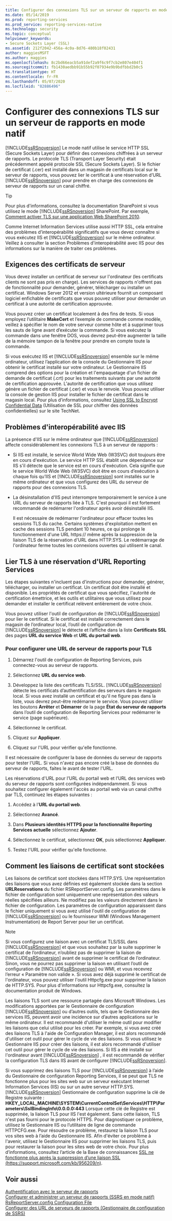 ```yaml
---
title: Configurer des connexions TLS sur un serveur de rapports en mode natif | Microsoft Docs
ms.date: 05/14/2019
ms.prod: reporting-services
ms.prod_service: reporting-services-native
ms.technology: security
ms.topic: conceptual
helpviewer_keywords:
- Secure Sockets Layer (SSL)
ms.assetid: 212f2042-456a-4c0a-8d76-480b18f02431
author: maggiesMSFT
ms.author: maggies
ms.openlocfilehash: 8c2bd66eacb5a91def2a9f6c9f7cb2e807e404f1
ms.sourcegitcommit: fb1430aedbb91b55b92f07934e9b9bdfbbd2b0c5
ms.translationtype: HT
ms.contentlocale: fr-FR
ms.lasthandoff: 05/07/2020
ms.locfileid: "82886496"
---
```

# <a name="configure-tls-connections-on-a-native-mode-report-server"></a>Configurer des connexions TLS sur un serveur de rapports en mode natif
  [!INCLUDE[ssRSnoversion](../../includes/ssrsnoversion-md.md)] Le mode natif utilise le service HTTP SSL (Secure Sockets Layer) pour définir des connexions chiffrées à un serveur de rapports. Le protocole TLS (Transport Layer Security) était précédemment appelé protocole SSL (Secure Sockets Layer). Si le fichier de certificat (.cer) est installé dans un magasin de certificats local sur le serveur de rapports, vous pouvez lier le certificat à une réservation d’URL [!INCLUDE[ssRSnoversion](../../includes/ssrsnoversion-md.md)] pour prendre en charge des connexions de serveur de rapports sur un canal chiffré.  
  
> [!TIP]  
>  Pour plus d'informations, consultez la documentation SharePoint si vous utilisez le mode [!INCLUDE[ssRSnoversion](../../includes/ssrsnoversion-md.md)] SharePoint. Par exemple, [Comment activer TLS sur une application Web SharePoint 2010](https://docs.microsoft.com/archive/blogs/sowmyancs/how-to-enable-ssl-on-a-sharepoint-2010-web-application).  
  
 Comme Internet Information Services utilise aussi HTTP SSL, cela entraîne des problèmes d’interopérabilité significatifs que vous devez connaître si vous exécutez IIS et [!INCLUDE[ssRSnoversion](../../includes/ssrsnoversion-md.md)] sur le même ordinateur. Veillez à consulter la section Problèmes d'interopérabilité avec IIS pour des informations sur la manière de traiter ces problèmes.  
  
## <a name="server-certificate-requirements"></a>Exigences des certificats de serveur  
 Vous devez installer un certificat de serveur sur l'ordinateur (les certificats clients ne sont pas pris en charge). Les services de rapports n'offrent pas de fonctionnalité pour demander, générer, télécharger ou installer un certificat. Windows Server 2012 et version ultérieure fournit un composant logiciel enfichable de certificats que vous pouvez utiliser pour demander un certificat à une autorité de certification approuvée.  
  
 Vous pouvez créer un certificat localement à des fins de tests. Si vous employez l’utilitaire **MakeCert** et l’exemple de commande comme modèle, veillez à spécifier le nom de votre serveur comme hôte et à supprimer tous les sauts de ligne avant d’exécuter la commande. Si vous exécutez la commande dans une fenêtre DOS, vous devrez peut-être augmenter la taille de la mémoire tampon de la fenêtre pour prendre en compte toute la commande.  
  
 Si vous exécutez IIS et [!INCLUDE[ssRSnoversion](../../includes/ssrsnoversion-md.md)] ensemble sur le même ordinateur, utilisez l’application de la console du Gestionnaire IIS pour obtenir le certificat installé sur votre ordinateur. Le Gestionnaire IIS comprend des options pour la création et l'empaquetage d'un fichier de demande de certificat (.crt) pour les traitements suivants par une autorité de certification approuvée. L'autorité de certification que vous utilisez génère un fichier de certificat (.cer) et vous le renvoie. Vous pouvez utiliser la console de gestion IIS pour installer le fichier de certificat dans le magasin local. Pour plus d’informations, consultez [Using SSL to Encrypt Confidential Data](https://go.microsoft.com/fwlink/?LinkId=71123) (Utilisation de SSL pour chiffrer des données confidentielles) sur le site TechNet.  
  
## <a name="interoperability-issues-with-iis"></a>Problèmes d'interopérabilité avec IIS  
 La présence d'IIS sur le même ordinateur que [!INCLUDE[ssRSnoversion](../../includes/ssrsnoversion-md.md)] affecte considérablement les connexions TLS à un serveur de rapports :  
  
-   Si IIS est installé, le service World Wide Web (W3SVC) doit toujours être en cours d'exécution. Le service HTTP SSL établit une dépendance sur IIS s'il détecte que le service est en cours d'exécution. Cela signifie que le service World Wide Web (W3SVC) doit être en cours d’exécution à chaque fois qu’IIS et [!INCLUDE[ssRSnoversion](../../includes/ssrsnoversion-md.md)] sont installés sur le même ordinateur et que vous configurez des URL du serveur de rapports pour des connexions TLS.  
  
-   La désinstallation d'IIS peut interrompre temporairement le service à une URL du serveur de rapports liée à TLS. C'est pourquoi il est fortement recommandé de redémarrer l'ordinateur après avoir désinstallé IIS.  
  
     Il est nécessaire de redémarrer l'ordinateur pour effacer toutes les sessions TLS du cache. Certains systèmes d'exploitation mettent en cache des sessions TLS pendant 10 heures, ce qui prolonge le fonctionnement d'une URL https:// même après la suppression de la liaison TLS de la réservation d'URL dans HTTP.SYS. Le redémarrage de l'ordinateur ferme toutes les connexions ouvertes qui utilisent le canal.  
  
## <a name="bind-tls-to-a-reporting-services-url-reservation"></a>Lier TLS à une réservation d'URL Reporting Services  
 Les étapes suivantes n'incluent pas d'instructions pour demander, générer, télécharger, ou installer un certificat. Un certificat doit être installé et disponible. Les propriétés de certificat que vous spécifiez, l'autorité de certification émettrice, et les outils et utilitaires que vous utilisez pour demander et installer le certificat relèvent entièrement de votre choix.  
  
 Vous pouvez utiliser l'outil de configuration de [!INCLUDE[ssRSnoversion](../../includes/ssrsnoversion-md.md)] pour lier le certificat. Si le certificat est installé correctement dans le magasin de l’ordinateur local, l’outil de configuration de [!INCLUDE[ssRSnoversion](../../includes/ssrsnoversion-md.md)] le détecte et l’affiche dans la liste **Certificats SSL** des pages **URL du service Web** et **URL du portail web**.  
  
### <a name="to-configure-a-report-server-url-for-tls"></a>Pour configurer une URL de serveur de rapports pour TLS  
  
1.  Démarrez l'outil de configuration de Reporting Services, puis connectez-vous au serveur de rapports.  
  
2.  Sélectionnez **URL du service web**.  
  
3.  Développez la liste des certificats TLS/SSL. [!INCLUDE[ssRSnoversion](../../includes/ssrsnoversion-md.md)] détecte les certificats d’authentification des serveurs dans le magasin local. Si vous avez installé un certificat et qu'il ne figure pas dans la liste, vous devrez peut-être redémarrer le service. Vous pouvez utiliser les boutons **Arrêter** et **Démarrer** de la page **État du serveur de rapports** dans l’outil de configuration de Reporting Services pour redémarrer le service (page supérieure).  
  
4.  Sélectionnez le certificat.  
  
5.  Cliquez sur **Appliquer**.  
  
6.  Cliquez sur l'URL pour vérifier qu'elle fonctionne.  
  
 Il est nécessaire de configurer la base de données du serveur de rapports pour tester l'URL. Si vous n'avez pas encore créé la base de données du serveur de rapports, faites le avant de tester l'URL.  
  
 Les réservations d'URL pour l’URL du portail web et l’URL des services web du serveur de rapports sont configurées indépendamment. Si vous souhaitez configurer également l'accès au portail web via un canal chiffré par TLS, continuez les étapes suivantes :  
  
1.  Accédez à l’**URL du portail web**.
  
2.  Sélectionnez **Avancé**.  
  
3.  Dans **Plusieurs identités HTTPS pour la fonctionnalité Reporting Services actuelle** sélectionnez **Ajouter**.  
  
4.  Sélectionnez le certificat, sélectionnez **OK**, puis sélectionnez **Appliquer**.  
  
5.  Testez l'URL pour vérifier qu'elle fonctionne.  
  
## <a name="how-certificate-bindings-are-stored"></a>Comment les liaisons de certificat sont stockées  
 Les liaisons de certificat sont stockées dans HTTP.SYS. Une représentation des liaisons que vous avez définies est également stockée dans la section **URLReservations** du fichier RSReportServer.config. Les paramètres dans le fichier de configuration sont uniquement une représentation des valeurs réelles spécifiées ailleurs. Ne modifiez pas les valeurs directement dans le fichier de configuration. Les paramètres de configuration apparaissent dans le fichier uniquement si vous avez utilisé l'outil de configuration de [!INCLUDE[ssRSnoversion](../../includes/ssrsnoversion-md.md)] ou le fournisseur WMI (Windows Management Instrumentation) de Report Server pour lier un certificat.  
  
> [!NOTE]  
>  Si vous configurez une liaison avec un certificat TLS/SSL dans [!INCLUDE[ssRSnoversion](../../includes/ssrsnoversion-md.md)] et que vous souhaitez par la suite supprimer le certificat de l’ordinateur, n’oubliez pas de supprimer la liaison de [!INCLUDE[ssRSnoversion](../../includes/ssrsnoversion-md.md)] avant de supprimer le certificat de l’ordinateur. Sinon, vous ne pourrez pas supprimer la liaison en utilisant l’outil de configuration de [!INCLUDE[ssRSnoversion](../../includes/ssrsnoversion-md.md)] ou WMI, et vous recevrez l’erreur « Paramètre non valide ». Si vous avez déjà supprimé le certificat de l'ordinateur, vous pouvez utiliser l'outil Httpcfg.exe pour supprimer la liaison de HTTP.SYS. Pour plus d'informations sur Httpcfg.exe, consultez la documentation produit de Windows.  
  
 Les liaisons TLS sont une ressource partagée dans Microsoft Windows. Les modifications apportées par le Gestionnaire de configuration [!INCLUDE[ssRSnoversion](../../includes/ssrsnoversion-md.md)] ou d’autres outils, tels que le Gestionnaire des services IIS, peuvent avoir une incidence sur d’autres applications sur le même ordinateur. Il est recommandé d'utiliser le même outil pour modifier les liaisons que celui utilisé pour les créer.  Par exemple, si vous avez créé des liaisons TLS à l'aide de Configuration Manager, il est alors recommandé d'utiliser cet outil pour gérer le cycle de vie des liaisons. Si vous utilisez le Gestionnaire IIS pour créer des liaisons, il est alors recommandé d'utiliser cet outil pour gérer le cycle de vie des liaisons. Si IIS a été installé sur l'ordinateur avant [!INCLUDE[ssRSnoversion](../../includes/ssrsnoversion-md.md)] , il est recommandé de vérifier la configuration TLS dans IIS avant de configurer [!INCLUDE[ssRSnoversion](../../includes/ssrsnoversion-md.md)].  
  
 Si vous supprimez des liaisons TLS pour [!INCLUDE[ssRSnoversion](../../includes/ssrsnoversion-md.md)] à l’aide du Gestionnaire de configuration Reporting Services, il se peut que TLS ne fonctionne plus pour les sites web sur un serveur exécutant Internet Information Services (IIS) ou sur un autre serveur HTTP.SYS. [!INCLUDE[ssRSnoversion](../../includes/ssrsnoversion-md.md)] Gestionnaire de configuration supprime la clé de Registre suivante : **HKEY_LOCAL_MACHINE\SYSTEM\CurrentControlSet\Services\HTTP\Parameters\SslBindingInfo\0.0.0.0:443** Lorsque cette clé de Registre est supprimée, la liaison TLS pour IIS l'est également. Sans cette liaison, TLS n'est pas fourni pour le protocole HTTPS. Pour diagnostiquer ce problème, utilisez le Gestionnaire IIS ou l’utilitaire de ligne de commande HTTPCFG.exe. Pour résoudre ce problème, restaurez la liaison TLS pour vos sites web à l’aide du Gestionnaire IIS. Afin d'éviter ce problème à l'avenir, utilisez le Gestionnaire IIS pour supprimer les liaisons TLS, puis pour restaurer la liaison pour les sites web de votre choix. Pour plus d’informations, consultez l’article de la Base de connaissances [SSL ne fonctionne plus après la suppression d’une liaison SSL (https://support.microsoft.com/kb/956209/n)](https://support.microsoft.com/kb/956209/n).  
  
## <a name="see-also"></a>Voir aussi  
 [Authentification avec le serveur de rapports](../../reporting-services/security/authentication-with-the-report-server.md)   
 [Configurer et administrer un serveur de rapports &#40;SSRS en mode natif&#41;](../../reporting-services/report-server/configure-and-administer-a-report-server-ssrs-native-mode.md)   
 [RsReportServer.config Configuration File](../../reporting-services/report-server/rsreportserver-config-configuration-file.md)   
 [Configurer des URL de serveurs de rapports &#40;Gestionnaire de configuration de SSRS&#41;](../../reporting-services/install-windows/configure-report-server-urls-ssrs-configuration-manager.md)  
  
  
